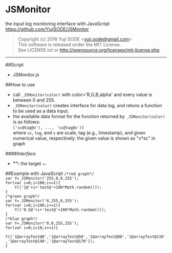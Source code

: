 # JSMonitor
the input log monitoring interface with JavaScript  
https://github.com/YujiSODE/JSMonitor

>Copyright (c) 2016 Yuji SODE \<yuji.sode@gmail.com\>  
>This software is released under the MIT License.  
>See LICENSE.txt or http://opensource.org/licenses/mit-license.php
______

##Script
* JSMonitor.js

##How to use
* call `_JSMonitor(color)` with color='R,G,B,alpha' and every value is between 0 and 255.
* `_JSMonitor(color)` creates interface for data log, and retuns a function to be used as a data input.
* the available data format for the function returned by `_JSMonitor(color)` is as follows:  
`['sc@tag@v'(, ..., 'sc@tag@v')]`  
where `sc`, `tag`, and `v` are scale, tag (e.g., timestamp), and given numerical value, respectively. the given value is shown as "v\*sc" in graph

####_Interface_
* __"":__ the target ~.

##Example with JavaScript
`/*red graph*/`  
`var Y=_JSMonitor('255,0,0,255');`  
`for(var i=0;i<100;i+=1){`  
`    Y(['1@'+i+'test@'+100*Math.random()]);`  
`}`  
`/*green graph*/`  
`var Y=_JSMonitor('0,255,0,255');`  
`for(var i=0;i<100;i+=1){`  
`    Y(['0.5@'+i+'test@'+100*Math.random()]);`  
`}`  
`/*blue graph*/`  
`var Y=_JSMonitor('0,0,255,255');`  
`for(var i=0;i<10;i+=1){`  
`    Y(['1@arrayTest@0','1@arrayTest@50','1@arrayTest@80','1@arrayTest@110','1@arrayTest@140','1@arrayTest@170']);`  
`}`  
